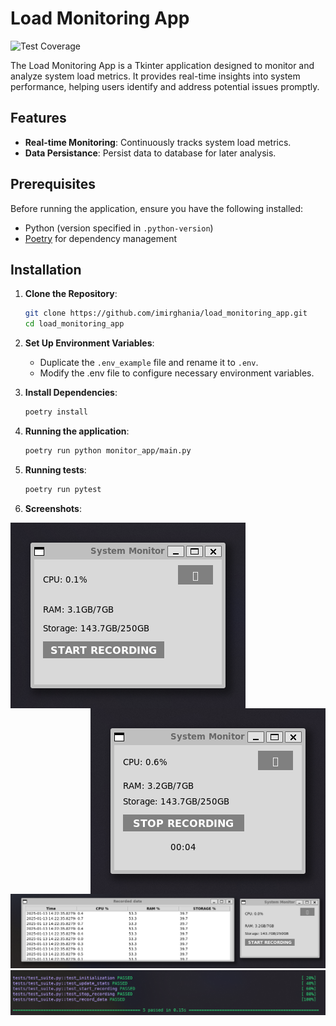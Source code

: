 # Load Monitoring App

![Test Coverage](https://img.shields.io/badge/test%20coverage-90%-brightgreen)

The Load Monitoring App is a Tkinter application designed to monitor and analyze system load metrics. It provides real-time insights into system performance, helping users identify and address potential issues promptly.

## Features

- **Real-time Monitoring**: Continuously tracks system load metrics.
- **Data Persistance**: Persist data to database for later analysis.

## Prerequisites

Before running the application, ensure you have the following installed:

- Python (version specified in `.python-version`)
- [Poetry](https://python-poetry.org/) for dependency management

## Installation

1. **Clone the Repository**:

   ```bash
   git clone https://github.com/imirghania/load_monitoring_app.git
   cd load_monitoring_app
   ```

2. **Set Up Environment Variables**:

   - Duplicate the `.env_example` file and rename it to `.env`.
   - Modify the .env file to configure necessary environment variables.

3. **Install Dependencies**:

   ```bash
   poetry install
   ```

4. **Running the application**:

   ```bash
   poetry run python monitor_app/main.py
   ```

5. **Running tests**:

   ```bash
   poetry run pytest
   ```

6. **Screenshots**:

<img style="float: left;" src="screenshots/1-running.png">
<img style="float: right;" src="screenshots/2-recording.png">

![Running App](screenshots/3-persisted.png)
![Recording data](screenshots/4-%20tests.png)
